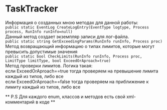 # TaskTracker
Информация о созданных мною методах для данной работы:  
`public static EventLog CreateLogEntry(EventType logtype, Process process, RunInfo runInfo=null)`  
Данный метод создает экземпляр записи для лог-файла.  
`public static string GetExceedingParams(RunInfo runInfo, Process proc)`  
Метод возвращающий информацию о типах лимитов, которые могут превысить допустимые значения  
`public static bool CheckLimits(RunInfo runInfo, Process proc, LimitType limitType, bool ExceedOrAproach=true)`    
Метод проверки лимитов. Логика такая:  
если ExceedOrAproach==true тогда проверяем на превышение лимита каждый из типов, либо все  
если ExceedOrAproach==false тогда проверяем на приближение к лимиту каждый из типов, либо все  

** P.S Для каждого enum, классов и методов есть свой xml-комментарий в коде **
